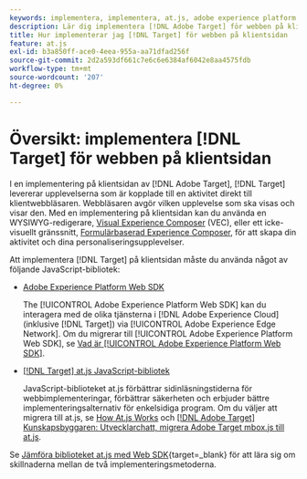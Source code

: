 ```yaml
---
keywords: implementera, implementera, at.js, adobe experience platform web sdk, aep web sdk
description: Lär dig implementera [!DNL Adobe Target] för webben på klientsidan med [!DNL Adobe Experience Platform Web SDK] (AEP Web SDK) eller JavaScript-biblioteket at.js.
title: Hur implementerar jag [!DNL Target] för webben på klientsidan
feature: at.js
exl-id: b3a850ff-ace0-4eea-955a-aa71dfad256f
source-git-commit: 2d2a593df661c7e6c6e6384af6042e8aa4575fdb
workflow-type: tm+mt
source-wordcount: '207'
ht-degree: 0%

---
```


# Översikt: implementera [!DNL Target] för webben på klientsidan

I en implementering på klientsidan av [!DNL Adobe Target], [!DNL Target] levererar upplevelserna som är kopplade till en aktivitet direkt till klientwebbläsaren. Webbläsaren avgör vilken upplevelse som ska visas och visar den. Med en implementering på klientsidan kan du använda en WYSIWYG-redigerare, [Visual Experience Composer](https://experienceleague.adobe.com/docs/target/using/experiences/vec/visual-experience-composer.html) (VEC), eller ett icke-visuellt gränssnitt, [Formulärbaserad Experience Composer](https://experienceleague.adobe.com/docs/target/using/experiences/form-experience-composer.html), för att skapa din aktivitet och dina personaliseringsupplevelser.

Att implementera [!DNL Target] på klientsidan måste du använda något av följande JavaScript-bibliotek:

* [Adobe Experience Platform Web SDK](/help/dev/implement/client-side/aep-web-sdk.md)

  The [!UICONTROL Adobe Experience Platform Web SDK] kan du interagera med de olika tjänsterna i [!DNL Adobe Experience Cloud] (inklusive [!DNL Target]) via [!UICONTROL Adobe Experience Edge Network]. Om du migrerar till [!UICONTROL Adobe Experience Platform Web SDK], se [Vad är [!UICONTROL Adobe Experience Platform Web SDK]](/help/dev/implement/client-side/aep-web-sdk.md).

* [[!DNL Target] at.js JavaScript-bibliotek](/help/dev/implement/client-side/atjs/how-atjs-works/overview.md)

  JavaScript-biblioteket at.js förbättrar sidinläsningstiderna för webbimplementeringar, förbättrar säkerheten och erbjuder bättre implementeringsalternativ för enkelsidiga program. Om du väljer att migrera till at.js, se [How At.js Works](/help/dev/implement/client-side/atjs/how-atjs-works/overview.md) och [[!DNL Adobe Target] Kunskapsbyggaren: Utvecklarchatt, migrera Adobe Target mbox.js till at.js](https://seminars.adobeconnect.com/ptdo6mfo6qn6/?proto=true).


Se [Jämföra biblioteket at.js med Web SDK](https://experienceleague.adobe.com/en/docs/experience-platform/web-sdk/personalization/adobe-target/web-sdk-atjs-comparison){target=_blank} för att lära sig om skillnaderna mellan de två implementeringsmetoderna.